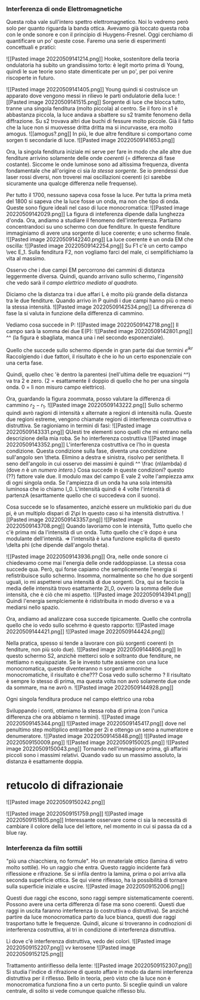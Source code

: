 ### Interferenza di onde Elettromagnetiche
Questa roba vale sull'intero spettro elettromagnetico. Noi lo vedremo però solo per quanto riguarda la banda ottica.
Avevamo già toccato questa roba con le onde sonore e con il principio di Huygens-Fresnel. Oggi cerchiamo di quantificare un po' queste cose.
Faremo una serie di esperimenti concettuali e pratici:

![[Pasted image 20220509141214.png]]
Hooke, sostenitore della teoria ondulatoria ha subito un grandissimo torto: è legit morto prima di Young, quindi le sue teorie sono state dimenticate per un po', per poi venire riscoperte in futuro.

![[Pasted image 20220509141405.png]]
Young quindi si costruisce un apparato dove vengono messi in rilievo le parti ondulatorie della luce:
![[Pasted image 20220509141515.png]]
Sorgente di luce che blocca tutto, tranne una singola fenditura (molto piccola) al centro. Se il foro in s1 è abbastanza piccola, la luce andava a sbattere su s2 tramite fenomeno della diffrazione. Su s2 trovava altri due buchi di fessure molto piccole.
Già il fatto che la luce non si muovesse dritta dritta ma si incurvasse, era molto amogus.
![[amogus?.png]]
In più, le due altre fenditure si comportano come sorgen ti secondarie di luce.
![[Pasted image 20220509141653.png]]

Ora, la singola fenditura iniziale mi serve per fare in modo che alle altre due fenditure arrivino solamente delle onde _coerenti_ (= differenza di fase costante).
Siccome le onde luminose sono ad altissima frequenza, diventa fondamentale che all'origine ci sia _la stessa sorgente_. Se io prendessi due laser rossi diversi, non troverei mai oscillazioni coerenti (ci sarebbe sicuramente una qualcge differenza nelle frequense).

Per tutto il 1700, nessuno sapeva cosa fosse la luce. Per tutta la prima metà del 1800 si sapeva che la luce fosse un onda, ma non che tipo di onda.
Queste sono figure ideali nel caso di luce monocromatica:
![[Pasted image 20220509142029.png]]
La figura di inteferenza dipende dalla lunghezza d'onda.
Ora, andiamo a studiare il fenomeno dell'interferenza.
Partiamo concentrandoci su uno schermo con due fenditure. In queste fenditure immaginiamo di avere una sorgente di luce coerente; e uno schermo finale.
![[Pasted image 20220509142240.png]]
La luce coerente è un onda EM che oscilla:
![[Pasted image 20220509142254.png]]
Su F1 c'è un certo campo \vec E_1.
Sulla fenditura F2, non vogliamo farci del male, ci semplifichiamo la vita al massimo.

Osservo che i due campi EM percorrono dei cammini di distanza leggermente diversa. Quindi, quando arrivano sullo schermo, l'_ingensità_ che vedo sarà il _campo elettrico mediato al quadrato._

Diciamo che la distanza tra i due affari L è molto più grande della distanza tra le due fenditure. Quando arrivo in P quindi i due campi hanno più o meno la stessa intensità.
![[Pasted image 20220509142534.png]]
La difrerenza di fase la si valuta in funzione della differenza di cammino.

Vediamo cosa succede in P:
![[Pasted image 20220509142718.png]]
Il campo sarà la somma dei due E(P):
![[Pasted image 20220509142801.png]]
^^ (la figura è sbagliata, manca una i nel secondo esponenziale).

Quello che succede sullo schermo dipende in gran parte dai due termini $e^{ikr}$
Raccolgiendo i due fattori, il risultato è che io ho un certo esponenziale con una certa fase.

Quindi, quello chec 'è dentro la parentesi (nell'ultima delle tre equazioni ^^) va tra 2 e zero. (2 = esattamente il doppio di quello che ho per una singola onda. 0 = lì non misuro campo elettrico).

Ora, guardando la figura zoommata, posso valutare la differenza di cammino $r_2 - r_1$.
![[Pasted image 20220509143222.png]]
Sullo schermo quindi avrò ragioni di intensità x alternate a regioni di intensità nulla.
Queste due regioni estreme, vengono chiamate regioni di interferenza costruttiva o distruttiva.
Se ragioniamo in termini di fasi:
![[Pasted image 20220509143331.png]]
QUesti tre elementi sono quelli che mi entrano nella descrizione della mia roba.
Se ho interferenza costruttiva
![[Pasted image 20220509143352.png]]
L'interferenza costruttiva ce l'ho in questa condizione.
Questa condizione sulla fase, diventa una condizione sull'angolo sen \theta. Elimino a destra e sinistra, risolvo per sen\theta. Il seno dell'angolo in cui osservo dei massimi è quindi ^^ \frac {n\lambda} d (dove $n$ è un _numero intero_.) Cosa succede in queste condizioni? questo (??) fattore vale due. Il modulo max del campo E vale 2 volte l'ampiezza amx di ogni singola onda. Se l'ampiezza di un onda ha una sola intensità luminosa che io chiamo I_0. L'intensità quindi è 4 volte l'intensità di partenzA (esarttamente quello che ci succedeva con il suono).

Cosa succede se lo sfasamenteo, anzichè essere un mulktiokio pari du due pi, è un multiplo dispari di 2\pi
In questo caso si ha intensità distruttiva.
![[Pasted image 20220509143357.png]]
![[Pasted image 20220509143708.png]]
Quando lavoriamo con le intensità, Tutto quello che c'è prima mi da l'intensità di un onda. Tutto quello che c'è dopo è una modulante dell'intenità.
=> l'intensità è iuna funzione esplicita di questo \delta phi (che dipende dall'angolo theta).

![[Pasted image 20220509143936.png]]
Ora, nelle onde sonore ci chiedevamo come mai l'energia delle onde raddoppiasse. La stessa cosa succede qua. Però, qui forse capiamo che semplicemente l'energia si refistribuisce sullo schermo.
Insomma, normalmente so che ho due sorgenti uguali, io mi aspetterei una intensità di due sorgenti.
Ora, qui se faccio la media delle intensità trovo esattamente 2I_0, ovvero la somma delle due intensità, che è ciò che mi aspetto.
![[Pasted image 20220509143941.png]]
Quindi l'energia semplciemente è ridistribuita in modo diverso e va a mediarsi nello spazio.

Ora, andiamo ad analizzare cosa succede tipicamente.
Quello che controlla quello che io vedo sullo scehrmo è questo rapporto:
![[Pasted image 20220509144421.png]]
![[Pasted image 20220509144424.png]]

Nella pratica, spesso si tende a lavorare con più sorgenti coerenti (n fenditure, non più solo due).
![[Pasted image 20220509144806.png]]
In questo schermo S2, anzichè metterci solo e soltranto due fenditure, ne mettiamo n equispaziate.
Se le investo tutte assieme con una luce monocromatica, queste diventeranno n sorgenti armoniche monocromatiche, il risultato è che???
Cosa vedo sullo schermo ? Il risultato è sempre lo stesso di prima, ma questa volta non avrò solamente due onde da sommare, ma ne avrò n.
![[Pasted image 20220509144928.png]]

Ogni singola fenditura produce nel campo elettrico una roba 

Sviluppando i conti, otteniamo la stessa roba di prima (con l'unica differenza che ora abbiamo n termini).
![[Pasted image 20220509145344.png]]
![[Pasted image 20220509145417.png]]
dove nel penultimo step moltiplico entrambe per 2i e ottengo un seno a numeratore e denumeratore.
![[Pasted image 20220509145848.png]]
![[Pasted image 20220509150009.png]]
![[Pasted image 20220509150025.png]]
![[Pasted image 20220509150043.png]]
Tornando nell'immagione prima, gli affarini piccoli sono i massimi relativi. Quando vado su un massimo assoluto, la distanza è esattamente doppia.

# retucolo di difrazionaie
![[Pasted image 20220509150242.png]]

![[Pasted image 20220509151759.png]]
![[Pasted image 20220509151805.png]]
Interessante osservare come ci sia la necessità di cambiare il colore della luce del lettore, nel momento in cui si passa da cd a blue ray.

### Interferenza da film sottili
"più una chiacchiera, no formule".
Ho un mnateriale ottico (lamina di vetro molto sottile). Ho un raggio che entra. Questo raggio incidente farà riflessione e rifrazione. Se si infila dentro la lamina, prima o poi arriva alla seconda superficie ottica. Se qui viene riflesso, ha la possibilità di tornare sulla superficie iniziale e uscire.
![[Pasted image 20220509152006.png]]

Questi due raggi che escono, sono raggi sempre sistematicamente coerenti. Possono avere una certa differenza di fase ma sono coerenti.
Questi due raggi in uscita faranno interferenza (o costruttiva o distruttiva). Se anziché partire da luce monocromatica parto da luce bianca, questi due raggi trasportano tutte le frequenze. Quindi, alcune si troveranno in codnozioni di interferenza costruttiva, al
tri in condizione di interferenza distruttiva.

Lì dove c'è interferenza distruttiva, vedo dei colori.
![[Pasted image 20220509152207.png]]
vv kerosene
![[Pasted image 20220509152125.png]]

Trattamento antiriflesso della lente:
![[Pasted image 20220509152307.png]]
Si studia l'indice di rifrazione di questo affare in modo da darmi interferenza distruttiva per il riflesso.
Bello in teoria, però visto che la luce non è monocromatica funziona fino a un certo punto.
Si sceglie quindi un valore centrale, di solito si vede comunque qualche riflesso blu.
